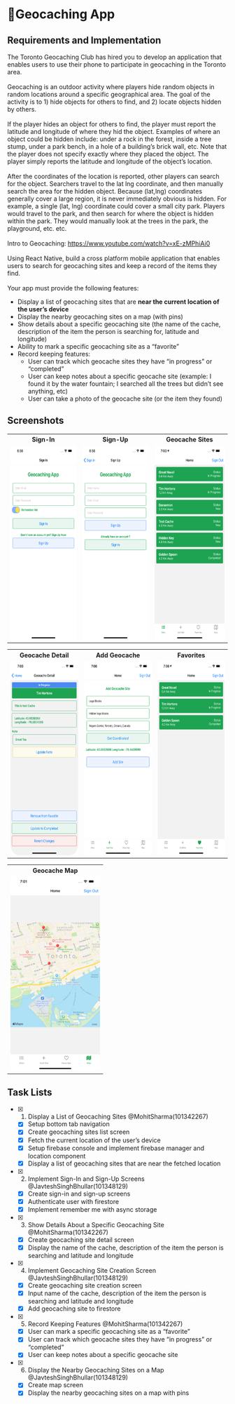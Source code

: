 # 📍Geocaching App

## Requirements and Implementation
The Toronto Geocaching Club has hired you to develop an application that enables users to use
their phone to participate in geocaching in the Toronto area.
<br><br>
Geocaching is an outdoor activity where players hide random objects in random locations
around a specific geographical area. The goal of the activity is to 1) hide objects for others to
find, and 2) locate objects hidden by others.
<br><br>
If the player hides an object for others to find, the player must report the latitude and longitude
of where they hid the object. Examples of where an object could be hidden include: under a
rock in the forest, inside a tree stump, under a park bench, in a hole of a building’s brick wall,
etc. Note that the player does not specify exactly where they placed the object. The player
simply reports the latitude and longitude of the object’s location.
<br><br>
After the coordinates of the location is reported, other players can search for the object.
Searchers travel to the lat lng coordinate, and then manually search the area for the hidden
object. Because (lat,lng) coordinates generally cover a large region, it is never immediately
obvious is hidden. For example, a single (lat, lng) coordinate could cover a small city park.
Players would travel to the park, and then search for where the object is hidden within the park.
They would manually look at the trees in the park, the playground, etc. etc.
<br><br>
Intro to Geocaching: https://www.youtube.com/watch?v=xE-zMPhiAi0
<br><br>
Using React Native, build a cross platform mobile application that enables users to search for
geocaching sites and keep a record of the items they find.
<br><br>
Your app must provide the following features:
- Display a list of geocaching sites that are **near the current location of the user’s
device**
- Display the nearby geocaching sites on a map (with pins)
- Show details about a specific geocaching site (the name of the cache, description of the
item the person is searching for, latitude and longitude)
- Ability to mark a specific geocaching site as a “favorite”
- Record keeping features:
  - User can track which geocache sites they have “in progress” or “completed”
  - User can keep notes about a specific geocache site (example: I found it by the
water fountain; I searched all the trees but didn’t see anything, etc)
  - User can take a photo of the geocache site (or the item they found)

## Screenshots
<table style="width:100%">
  <tr>
    <th>Sign-In</th>
    <th>Sign-Up</th>
    <th>Geocache Sites</th>
  </tr>
  <tr>
    <td><img src = "https://github.com/sharmohit/geocaching-app/blob/main/screenshots/01-geocaching-app-sign-in.png" alt="Sign-In" width="205" height="443"/></td>
    <td><img src = "https://github.com/sharmohit/geocaching-app/blob/main/screenshots/02-geocaching-app-sign-up.png" alt="Sign-Up" width="205" height="443"/></td>
    <td><img src = "https://github.com/sharmohit/geocaching-app/blob/main/screenshots/03-geocaching-app-sites.png" alt="Geocache Sites" width="205" height="443"/></td>
  </tr>
</table>
<table style="width:100%">
  <tr>
    <th>Geocache Detail</th>
    <th>Add Geocache</th>
    <th>Favorites</th>
  </tr>
  <tr>
    <td><img src = "https://github.com/sharmohit/geocaching-app/blob/main/screenshots/04-geocaching-app-detail.png" alt="Geocache Detail" width="205" height="443"/</td>
    <td><img src = "https://github.com/sharmohit/geocaching-app/blob/main/screenshots/05-geocaching-app-add-site.png" alt="Add Geocache" width="205" height="443"/></td>
    <td><img src = "https://github.com/sharmohit/geocaching-app/blob/main/screenshots/06-geocaching-app-favorites.png" alt="Favorites" width="205" height="443"/></td>
  </tr>
</table>
<table style="width:100%">
  <tr>
    <th>Geocache Map</th>
  </tr>
  <tr>
    <td><img src = "https://github.com/sharmohit/geocaching-app/blob/main/screenshots/07-geocaching-app-map.png" alt="Geocache Map" width="205" height="443"/</td>
  </tr>
</table>

## Task Lists
- [x] 1. Display a List of Geocaching Sites @MohitSharma(101342267)
  - [x] Setup bottom tab navigation
  - [x] Create geocaching sites list screen
  - [x] Fetch the current location of the user’s device
  - [x] Setup firebase console and implement firebase manager and location component
  - [x] Display a list of geocaching sites that are near the fetched location

- [x] 2. Implement Sign-In and Sign-Up Screens @JavteshSinghBhullar(101348129)
  - [x] Create sign-in and sign-up screens
  - [x] Authenticate user with firestore
  - [x] Implement remember me with async storage

- [x] 3. Show Details About a Specific Geocaching Site @MohitSharma(101342267)
  - [x] Create geocaching site detail screen
  - [x] Display the name of the cache, description of the item the person is searching and latitude and longitude

- [x] 4. Implement Geocaching Site Creation Screen @JavteshSinghBhullar(101348129)
  - [x] Create geocaching site creation screen
  - [x] Input name of the cache, description of the item the person is searching and latitude and longitude
  - [x] Add geocaching site to firestore

- [x] 5. Record Keeping Features @MohitSharma(101342267)
  - [x] User can mark a specific geocaching site as a “favorite”
  - [x] User can track which geocache sites they have “in progress” or “completed”
  - [x] User can keep notes about a specific geocache site

- [x] 6. Display the Nearby Geocaching Sites on a Map @JavteshSinghBhullar(101348129)
  - [x] Create map screen
  - [x] Display the nearby geocaching sites on a map with pins
